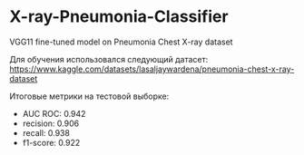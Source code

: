 # X-ray-Pneumonia-Classifier
VGG11 fine-tuned model on Pneumonia Chest X-ray dataset

Для обучения использовался следующий датасет: https://www.kaggle.com/datasets/lasaljaywardena/pneumonia-chest-x-ray-dataset

Итоговые метрики на тестовой выборке:

- AUC ROC: 0.942
- recision: 0.906 
- recall: 0.938 
- f1-score: 0.922
